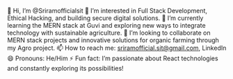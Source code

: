 👋 Hi, I’m @Sriramofficialsit
👀 I’m interested in Full Stack Development, Ethical Hacking, and building secure digital solutions.
🌱 I’m currently learning the MERN stack at Guvi and exploring new ways to integrate technology with sustainable agriculture.
💞️ I’m looking to collaborate on MERN stack projects and innovative solutions for organic farming through my Agro project.
📫 How to reach me: sriramofficial.sit@gmail.com, LinkedIn
😄 Pronouns: He/Him
⚡ Fun fact: I’m passionate about React technologies and constantly exploring its possibilities!
